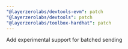 ```yaml
---
"@layerzerolabs/devtools-evm": patch
"@layerzerolabs/devtools": patch
"@layerzerolabs/toolbox-hardhat": patch
---
```


Add experimental support for batched sending
